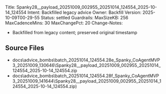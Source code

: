 Title: Spanky28__payload_20251009_002955_20251014_124554_2025-10-14_124554
Intent: Backfilled legacy advice
Owner: Backfill
Version: 2025-10-09T00-29-55
Status: settled
Guardrails:
  MaxSizeKB: 256
  MaxCadenceMins: 30
  MaxChangePct: 20
Change-Notes:
  - Backfilled from legacy content; preserved original timestamp

## Source Files
- docs\advice_bombs\batch_20251014_124554\.28e_Spanky_CoAgentMVP3_20251009_130646\Spanky28__payload_20251009_002955_20251014_124554_2025-10-14_124554.zip
- docs\advice_bombs\batch_20251014_124554\.28f_Spanky_CoAgentMVP3_20251009_141644\Spanky28__payload_20251009_002955_20251014_124554_2025-10-14_124554.zip)
